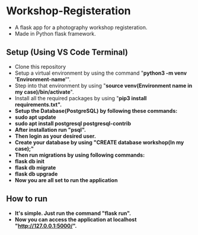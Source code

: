 # Workshop-Registeration
- A flask app for a photography workshop registeration. 
- Made in Python flask framework.

## Setup (Using VS Code Terminal)
- Clone this repository
- Setup a virtual environment by using the command "<b>python3 -m venv 'Environment-name'</b>".
- Step into that environment by using "<b>source venv(Environment name in my case)/bin/activate</b>".
- Install all the required packages by using "<b>pip3 install requirements.txt".
- <b>Setup the Database(PostgreSQL)</b> by following these commands:
- sudo apt update
- sudo apt install postgresql postgresql-contrib
- After installation run "psql".
- Then login as your desired user.
- Create your database by using "CREATE database workshop(In my case);"
- Then run migrations by using following commands:
- flask db init
- flask db migrate
- flask db upgrade
- Now you are all set to run the application

## How to run
- It's simple. Just run the command "flask run".
- Now you can access the application at localhost "http://127.0.0.1:5000/".
